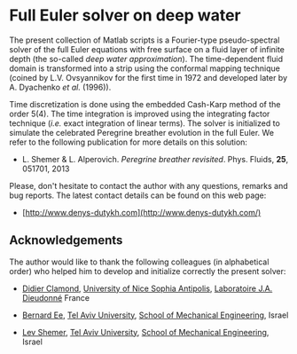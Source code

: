Full Euler solver on deep water
=======================

The present collection of Matlab scripts is a Fourier-type pseudo-spectral solver of the full Euler equations with free surface on a fluid layer of infinite depth (the so-called *deep water approximation*). The time-dependent fluid domain is transformed into a strip using the conformal mapping technique (coined by L.V. Ovsyannikov for the first time in 1972 and developed later by A. Dyachenko *et al.* (1996)).

Time discretization is done using the embedded Cash-Karp method of the order 5(4). The time integration is improved using the integrating factor technique (*i.e.* exact integration of linear terms). The solver is initialized to simulate the celebrated Peregrine breather evolution in the full Euler. We refer to the following publication for more details on this solution:

* L. Shemer & L. Alperovich. *Peregrine breather revisited*. Phys. Fluids, **25**, 051701, 2013

Please, don't hesitate to contact the author with any questions, remarks and bug reports. The latest contact details can be found on this web page:

* [http://www.denys-dutykh.com](http://www.denys-dutykh.com/)

## Acknowledgements

The author would like to thank the following colleagues (in alphabetical order) who helped him to develop and initialize correctly the present solver:

* [Didier Clamond](http://math.unice.fr/~didierc/), [University of Nice Sophia Antipolis](http://unice.fr/), [Laboratoire J.A. Dieudonné](http://math.unice.fr/) France

* [Bernard Ee](https://www.researchgate.net/profile/Bernard_Ee2), [Tel Aviv University](http://english.tau.ac.il/), [School of Mechanical Engineering](http://engineering.tau.ac.il/), Israel

* [Lev Shemer](http://www.eng.tau.ac.il/~shemer/), [Tel Aviv University](http://english.tau.ac.il/), [School of Mechanical Engineering](http://engineering.tau.ac.il/), Israel